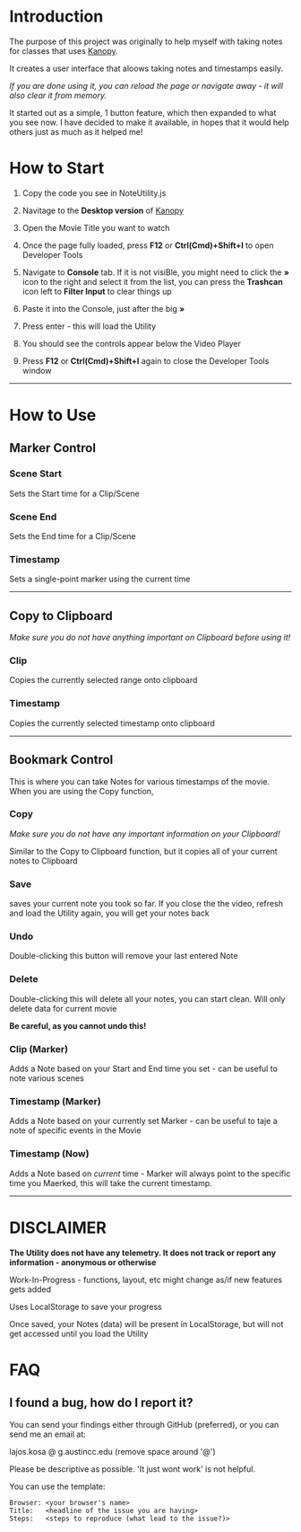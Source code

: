 # Introduction

The purpose of this project was originally to help myself with taking notes for classes that uses [Kanopy](http://kanopy.com).

It creates a user interface that aloows taking notes and timestamps easily. 

*If you are done using it, you can reload the page or navigate away - it will also clear it from memory.*


It started out as a simple, 1 button feature, which then expanded to what you see now. I have decided to make it available, in hopes that it would help others just as much as it helped me!

# How to Start

1. Copy the code you see in NoteUtility.js

2. Navitage to the **Desktop version** of [Kanopy](http://kanopy.com)

3. Open the Movie Title you want to watch

4. Once the page fully loaded, press **F12** or **Ctrl(Cmd)+Shift+I** to open Developer Tools

5. Navigate to **Console** tab. If it is not visiBle, you might need to click the **»** icon to the right and select it from the list, you can press the **Trashcan** icon left to **Filter Input**  to clear things up

6. Paste it into the Console, just after the big **»**

7. Press enter - this will load the Utility

8. You should see the controls appear below the Video Player

9. Press **F12** or **Ctrl(Cmd)+Shift+I** again to close the Developer Tools window
----
# How to Use



## Marker Control


### **Scene Start**

Sets the Start time for a Clip/Scene

### **Scene End**
Sets the End time for a Clip/Scene

### **Timestamp**
Sets a single-point marker using the current time

----

## Copy to Clipboard
*Make sure you do not have anything important on Clipboard before using it!*

### **Clip**
Copies the currently selected range onto clipboard

### **Timestamp**
Copies the currently selected timestamp onto clipboard

----
## Bookmark Control
This is where you can take Notes for various timestamps of the movie. When you are using the Copy function, 

### **Copy**
*Make sure you do not have any important information on your Clipboard!*

Similar to the Copy to Clipboard function, but it copies all of your current notes to Clipboard

### **Save**
saves your current note you took so far.  If you close the the video, refresh and load the Utility again, you will get your notes back 

### **Undo** 
Double-clicking this button will remove your last entered Note

### **Delete** 
Double-clicking this will delete all your notes, you can start clean. Will only delete data for current movie

**Be careful, as you cannot undo this!**

### **Clip (Marker)** 
Adds a Note based on your Start and End time you set - can be useful to note various scenes

### **Timestamp (Marker)** 
Adds a Note based on your currently set Marker - can be useful to taje a note of specific events in the Movie

### **Timestamp (Now)**
Adds a Note based on *current* time - Marker will always point to the specific time you Maerked, this will take the current timestamp.

----

# DISCLAIMER

**The Utility does not have any telemetry. It does not track or report any information - anonymous or otherwise**

Work-In-Progress - functions, layout, etc might change as/if new features gets added

Uses LocalStorage to save your progress

Once saved, your Notes (data) will be present in LocalStorage, but will not get accessed until you load the Utility

# FAQ

## I found a bug, how do I report it?
You can send your findings either through GitHub (preferred), or you can send me an email at: 

lajos.kosa @ g.austincc.edu (remove space around '@')

Please be descriptive as possible. 'It just wont work' is not helpful.

You can use the template:

    Browser: <your browser's name>​
    Title:   <headline of the issue you are having>​
    Steps:   <steps to reproduce (what lead to the issue?)>​